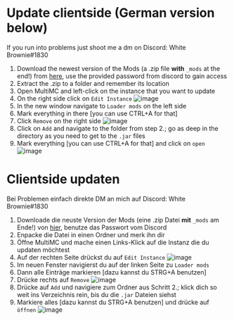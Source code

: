 # Update clientside (German version below)
If you run into problems just shoot me a dm on Discord: White Brownie#1830
1. Download the newest version of the Mods (a .zip file **with** `_mods` at the end!) from [here](https://1drv.ms/f/s!AnRpVm46qqDNjdUyINmGchLVMbRdhw), use the provided password from discord to gain access
2. Extract the .zip to a folder and remember its location
3. Open MultiMC and left-click on the instance that you want to update
4. On the right side click on `Edit Instance` 
![image](https://user-images.githubusercontent.com/43973860/144578275-128dd923-3825-445b-a6ee-ef3775fa7c61.png)
5. In the new window navigate to `Loader mods` on the left side
6. Mark everything in there [you can use CTRL+A for that] 
7. Click `Remove` on the right side
![image](https://user-images.githubusercontent.com/43973860/144578511-fe2126cb-d599-4564-9879-af40e6d3bef2.png)
8. Click on `Add` and navigate to the folder from step 2.; go as deep in the directory as you need to get to the `.jar` files
9. Mark everything [you can use CTRL+A for that] and click on `open`
![image](https://user-images.githubusercontent.com/43973860/144579307-7bc134ea-71e4-4b7a-b210-5fd4b50aa887.png)

# Clientside updaten
Bei Problemen einfach direkte DM an mich auf Discord: White Brownie#1830
1. Downloade die neuste Version der Mods (eine .zip Datei **mit** `_mods` am Ende!) von [hier](https://1drv.ms/f/s!AnRpVm46qqDNjdUyINmGchLVMbRdhw), benutze das Passwort vom Discord
2. Enpacke die Datei in einen Ordner und merk ihn dir
3. Öffne MultiMC und mache einen Links-Klick auf die Instanz die du updaten möchtest
4. Auf der rechten Seite drückst du auf `Edit Instance` 
![image](https://user-images.githubusercontent.com/43973860/144578275-128dd923-3825-445b-a6ee-ef3775fa7c61.png)
5. Im neuen Fenster navigierst du auf der linken Seite zu `Loader mods`
6. Dann alle Einträge markieren [dazu kannst du STRG+A benutzen] 
7. Drücke rechts auf `Remove`
![image](https://user-images.githubusercontent.com/43973860/144578511-fe2126cb-d599-4564-9879-af40e6d3bef2.png)
8. Drücke auf `Add` und navigiere zum Ordner aus Schritt 2.; klick dich so weit ins Verzeichnis rein, bis du die `.jar` Dateien siehst
9. Markiere alles [dazu kannst du STRG+A benutzen] und drücke auf  `öffnen`
![image](https://user-images.githubusercontent.com/43973860/144579307-7bc134ea-71e4-4b7a-b210-5fd4b50aa887.png)
